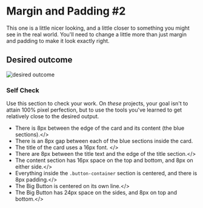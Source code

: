 # Margin and Padding #2

This one is a little nicer looking, and a little closer to something you might see in the real world. You'll need to change a little more than just margin and padding to make it look exactly right.

## Desired outcome
![desired outcome](./desired-outcome.png)

### Self Check
Use this section to check your work. On _these_ projects, your goal isn't to attain 100% pixel perfection, but to use the tools you've learned to get relatively close to the desired output.

- There is 8px between the edge of the card and its content (the blue sections).</>
- There is an 8px gap between each of the blue sections inside the card.
- The title of the card uses a 16px font. </>
- There are 8px between the title text and the edge of the title section.</>
- The content section has 16px space on the top and bottom, and 8px on either side.</>
- Everything inside the `.button-container` section is centered, and there is 8px padding.</>
- The Big Button is centered on its own line.</>
- The Big Button has 24px space on the sides, and 8px on top and bottom.</>
